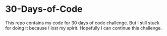 # 30-Days-of-Code
This repo contains my code for 30 days of code challenge. But I still stuck for doing it because I lost my spirit. Hopefully I can continue this challenge.
